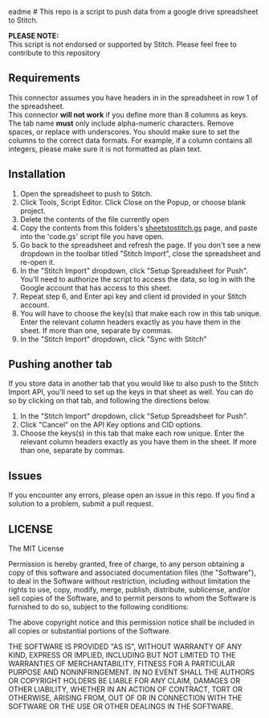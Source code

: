 eadme #
This repo is a script to push data from a google drive spreadsheet to Stitch.

**PLEASE NOTE:**  
This script is not endorsed or supported by Stitch. Please feel free to contribute to this repository

## Requirements ##
This connector assumes you have headers in in the spreadsheet in row 1 of the spreadsheet.  
This connector __will not work__ if you define more than 8 columns as keys.
The tab name __must__ only include alpha-numeric characters. Remove spaces, or replace with underscores.
You should make sure to set the columns to the correct data formats. For example, if a column contains all integers, please make sure it is not formatted as plain text.

## Installation ##

1. Open the spreadsheet to push to Stitch.
2. Click Tools, Script Editor. Click Close on the Popup, or choose blank project.
3. Delete the contents of the file currently open
4. Copy the contents from this folders's [sheetstostitch.gs](https://github.com/stitchdata/google-sheets-integration/blob/master/sheetstostitch.gs) page, and paste into the 'code.gs' script file you have open.
5. Go back to the spreadsheet and refresh the page. If you don't see a new dropdown in the toolbar titled "Stitch Import", close the spreadsheet and re-open it.
6. In the "Stitch Import" dropdown, click "Setup Spreadsheet for Push". You'll need to authorize the script to access the data, so log in with the Google account that has access to this sheet.
7. Repeat step 6, and Enter api key and client id provided in your Stitch account.
8. You will have to choose the key(s) that make each row in this tab unique. Enter the relevant column headers exactly as you have them in the sheet. If more than one, separate by commas.
9. In the "Stitch Import" dropdown, click "Sync with Stitch"

## Pushing another tab ##
If you store data in another tab that you would like to also push to the Stitch Import API, you'll need to set up the keys in that sheet as well. You can do so by clicking on that tab, and following the directions below.  
1. In the "Stitch Import" dropdown, click "Setup Spreadsheet for Push".  
2. Click "Cancel" on the API Key options and CID options.  
3. Choose the keys(s) in this tab that make each row unique. Enter the relevant column headers exactly as you have them in the sheet. If more than one, separate by commas.  

## Issues ##

If you encounter any errors, please open an issue in this repo.
If you find a solution to a problem, submit a pull request.

## LICENSE ##

The MIT License

Permission is hereby granted, free of charge, to any person obtaining
a copy of this software and associated documentation files (the
"Software"), to deal in the Software without restriction, including
without limitation the rights to use, copy, modify, merge, publish,
distribute, sublicense, and/or sell copies of the Software, and to
permit persons to whom the Software is furnished to do so, subject to
the following conditions:

The above copyright notice and this permission notice shall be
included in all copies or substantial portions of the Software.

THE SOFTWARE IS PROVIDED "AS IS", WITHOUT WARRANTY OF ANY KIND,
EXPRESS OR IMPLIED, INCLUDING BUT NOT LIMITED TO THE WARRANTIES OF
MERCHANTABILITY, FITNESS FOR A PARTICULAR PURPOSE AND
NONINFRINGEMENT. IN NO EVENT SHALL THE AUTHORS OR COPYRIGHT HOLDERS BE
LIABLE FOR ANY CLAIM, DAMAGES OR OTHER LIABILITY, WHETHER IN AN ACTION
OF CONTRACT, TORT OR OTHERWISE, ARISING FROM, OUT OF OR IN CONNECTION
WITH THE SOFTWARE OR THE USE OR OTHER DEALINGS IN THE SOFTWARE.
